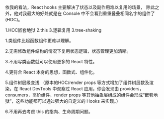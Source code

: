 

依我的看法，React hooks 主要解决了状态以及副作用难以复用的场景，
除此之外，他对我最大的好处就是在 Console 中不会看到重重叠叠相同名字的组件了(HOC)。



1.HOC嵌套地狱 
2.this 
3.逻辑复用
3.tree-shaking




1.类组件比起函数组件更难以理解。

2.无需修改组件结构的情况下复用状态逻辑，状态管理更加清晰。

3.不用写类函数就可以使用更多的 React 特性。

4.更符合 React 本身的思想，函数式、组件化。

5.组件树层级变浅 （原本的HOC/render props 等方式增加了组件树层数及渲染，在 React DevTools 中观察过 React 应用，你会发现由 providers，consumers，高阶组件，render props 等其他抽象层组成的组件会形成“嵌套地狱”，这些功能都可以通过强大的自定义的 Hooks 来实现。）

6.不用再去考虑 this 的指向、生命周期问题。
















